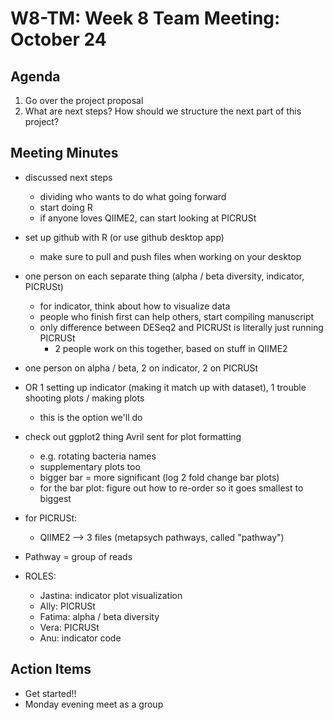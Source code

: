 # W8-TM: Week 8 Team Meeting: October 24

## Agenda

1. Go over the project proposal
2. What are next steps? How should we structure the next part of this project?

## Meeting Minutes
* discussed next steps
    * dividing who wants to do what going forward
    * start doing R
    * if anyone loves QIIME2, can start looking at PICRUSt
* set up github with R (or use github desktop app)
    * make sure to pull and push files when working on your desktop
* one person on each separate thing (alpha / beta diversity, indicator, PICRUSt) 
    * for indicator, think about how to visualize data 
    * people who finish first can help others, start compiling manuscript
    * only difference between DESeq2 and PICRUSt is literally just running PICRUSt
      * 2 people work on this together, based on stuff in QIIME2
     
* one person on alpha / beta, 2 on indicator, 2 on PICRUSt
* OR 1 setting up indicator (making it match up with dataset), 1 trouble shooting plots / making plots
    * this is the option we'll do
* check out ggplot2 thing Avril sent for plot formatting
    * e.g. rotating bacteria names
    * supplementary plots too
    * bigger bar = more significant (log 2 fold change bar plots)
    * for the bar plot: figure out how to re-order so it goes smallest to biggest
* for PICRUSt:
    * QIIME2 --> 3 files (metapsych pathways, called "pathway")
* Pathway = group of reads

* ROLES:
    * Jastina: indicator plot visualization
    * Ally: PICRUSt
    * Fatima: alpha / beta diversity
    * Vera: PICRUSt
    * Anu: indicator code

## Action Items
* Get started!!
* Monday evening meet as a group 
